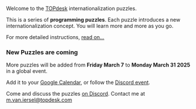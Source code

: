 Welcome to the [TOPdesk](https://www.topdesk.com/) internationalization puzzles.

This is a series of **programming puzzles**. Each puzzle introduces a new internationalization concept. You will learn more and more as you go. 

For more detailed instructions, [read on...](./about)

<div class="announcement">
<h3>New Puzzles are coming</h3>

More puzzles will be added from <b>Friday March 7</b> to <b>Monday March 31 2025</b> in a global event.

Add it to your <a href="https://calendar.google.com/calendar/event?action=TEMPLATE&tmeid=MDNxb3RsMjdjcmRxMGFxdmZobWI2anIyMXAgZGRiMWRlZjk3OTBlMjdkMTRkNmNhODcxOGU4N2E1ZDE3MWY0NzVlOWJkMTNjNDk0YmY1ODY5NGQyNWQwODAwOUBn&tmsrc=ddb1def9790e27d14d6ca8718e87a5d171f475e9bd13c494bf58694d25d08009%40group.calendar.google.com">Google Calendar</a>,
or follow the <a href="https://discord.gg/eVxAz2zjn5?event=1288931970025521183">Discord event</a>.
</div>

Come and discuss the puzzles [on Discord](https://discord.gg/eVxAz2zjn5). Contact me at [m.van.iersel@topdesk.com](mailto:m.van.iersel@topdesk.com) 
